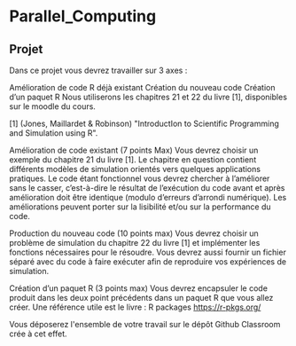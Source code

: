 # Parallel_Computing


## Projet
Dans ce projet vous devrez travailler sur 3 axes :

Amélioration de code R déjà existant
Création du nouveau code
Création d’un paquet R
Nous utiliserons les chapitres 21 et 22 du livre [1], disponibles sur le moodle du cours.

[1] (Jones, Maillardet & Robinson) "IntroductIon to Scientific Programming and Simulation using R".


Amélioration de code existant (7 points Max)
Vous devrez choisir un exemple du chapitre 21 du livre [1]. Le chapitre en question contient différents modèles de simulation orientés vers quelques applications pratiques. Le code étant fonctionnel vous devrez chercher à l’améliorer sans le casser, c’est-à-dire le résultat de l’exécution du code avant et après amélioration doit être identique (modulo d’erreurs d’arrondi numérique). Les améliorations peuvent porter sur la lisibilité et/ou sur la performance du code.

Production du nouveau code (10 points max)
Vous devrez choisir un problème de simulation du chapitre 22 du livre [1] et implémenter les fonctions nécessaires pour le résoudre. Vous devrez aussi fournir un fichier séparé avec du code à faire exécuter afin de reproduire vos expériences de simulation.

Création d’un paquet R (3 points max)
Vous devrez encapsuler le code produit dans les deux point précédents dans un paquet R que vous allez créer. Une référence utile est le livre : R packages https://r-pkgs.org/

Vous déposerez l'ensemble de votre travail sur le dépôt Github Classroom crée à cet effet.